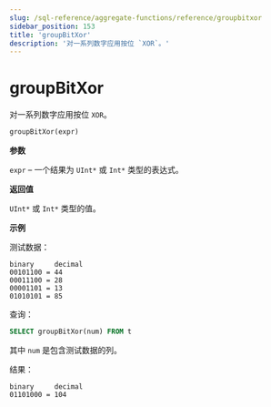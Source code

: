 ```yaml
---
slug: /sql-reference/aggregate-functions/reference/groupbitxor
sidebar_position: 153
title: 'groupBitXor'
description: '对一系列数字应用按位 `XOR`。'
---
```



# groupBitXor

对一系列数字应用按位 `XOR`。

``` sql
groupBitXor(expr)
```

**参数**

`expr` – 一个结果为 `UInt*` 或 `Int*` 类型的表达式。

**返回值**

`UInt*` 或 `Int*` 类型的值。

**示例**

测试数据：

``` text
binary     decimal
00101100 = 44
00011100 = 28
00001101 = 13
01010101 = 85
```

查询：

``` sql
SELECT groupBitXor(num) FROM t
```

其中 `num` 是包含测试数据的列。

结果：

``` text
binary     decimal
01101000 = 104
```
